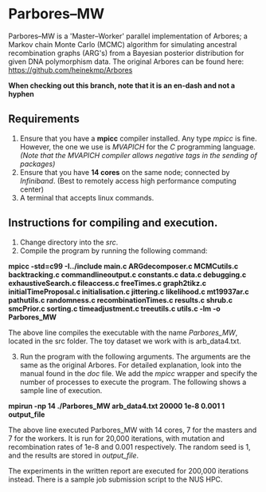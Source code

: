 # Parbores–MW

Parbores–MW is a 'Master–Worker' parallel implementation of Arbores; a Markov chain Monte Carlo (MCMC) algorithm for simulating ancestral
recombination graphs (ARG's) from a Bayesian posterior distribution for given
DNA polymorphism data. The original Arbores can be found here:
https://github.com/heinekmp/Arbores

**When checking out this branch, note that it is an en-dash and not a hyphen**

## Requirements

1. Ensure that you have a **mpicc** compiler installed. Any type *mpicc* is fine. However, the one we use is *MVAPICH* for the *C* programming language.
*(Note that the MVAPICH compiler allows negative tags in the sending of packages)*
2. Ensure that you have **14 cores** on the same node; connected by *Infiniband*. (Best to remotely access high performance computing center)
3. A terminal that accepts linux commands.

## Instructions for compiling and execution.

1. Change directory into the *src*.
2. Compile the program by running the following command: 

**mpicc -std=c99 -I../include main.c ARGdecomposer.c MCMCutils.c backtracking.c commandlineoutput.c constants.c data.c debugging.c exhaustiveSearch.c fileaccess.c freeTimes.c graph2tikz.c initialTimeProposal.c initialisation.c jittering.c likelihood.c mt19937ar.c pathutils.c randomness.c recombinationTimes.c results.c shrub.c smcPrior.c sorting.c timeadjustment.c treeutils.c utils.c -lm -o Parbores_MW**

The above line compiles the executable with the name *Parbores_MW*, located in the src folder. The toy dataset we work with is arb_data4.txt.

3. Run the program with the following arguments. The arguments are the same as the original Arbores. For detailed explanation, look into the manual found in the *doc* file. We add the *mpicc* wrapper and specify the number of processes to execute the program. The following shows a sample line of execution.

**mpirun -np 14 ./Parbores_MW arb_data4.txt 20000 1e-8 0.001 1 output_file**

The above line executed Parbores_MW with 14 cores, 7 for the masters and 7 for the workers. It is run for 20,000 iterations, with mutation and recombination rates of 1e-8 and 0.001 respectively. The random seed is 1, and the results are stored in *output_file*. 

The experiments in the written report are executed for 200,000 iterations instead.
There is a sample job submission script to the NUS HPC.
